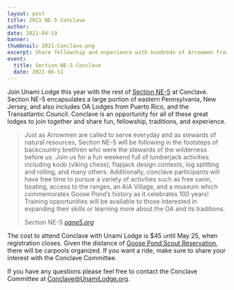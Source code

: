 ```yaml
---
layout: post
title: 2021 NE-5 Conclave
author:
date: 2021-04-19
banner:
thumbnail: 2021-Conclave.png
excerpt: Share fellowship and experience with hundreds of Arrowmen from all over our section (including Europe and Puerto Rico).
event:
  title: Section NE-5 Conclave
  date: 2021-06-11
---
```


Join Unami Lodge this year with the rest of [Section NE-5](http://oane5.org) at Conclave. Section NE-5 encapsulates a large portion of eastern Pennsylvania, New Jersey, and also includes OA Lodges from Puerto Rico, and the Transatlantic Council. Conclave is an opportunity for all of these great lodges to join together and share fun, fellowship, traditions, and experience.

<blockquote>

Just as Arrowmen are called to serve everyday and as stewards of natural resources, Section NE-5 will be following in the footsteps of backcountry brethren who were the stewards of the wilderness before us. Join us for a fun weekend full of lumberjack activities including koob (viking chess), flapjack design contests, log splitting and rolling, and many others. Additionally, conclave participants will have free time to pursue a variety of activities such as free swim, boating, access to the ranges, an AIA Village, and a museum which commemorates Goose Pond’s history as it celebrates 100 years! Training opportunities will be available to those interested in expanding their skills or learning more about the OA and its traditions.

<footer class="blockquote-footer">Section NE-5 <cite title="oane5.org"><a href="http://oane5.org" target="_blank">oane5.org</a></cite></footer>

</blockquote>

The cost to attend Conclave with Unami Lodge is $45 until May 25, when registration closes. Given the distance of [Goose Pond Scout Reservation](https://www.google.com/maps/place/Goose+Pond+Scout+Reservation/@41.404131,-75.276116,17z/data=!3m1!4b1!4m5!3m4!1s0x89c4b9a06308c7f7:0x881ed9ffccee371!8m2!3d41.404127!4d-75.273922), there will be carpools organized. If you want a ride, make sure to share your interest with the Conclave Committee.

If you have any questions please feel free to contact the Conclave Committee at [Conclave@UnamiLodge.org](/contact?recipient=conclave).
